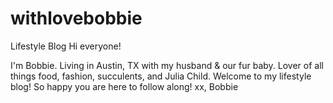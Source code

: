 # withlovebobbie
Lifestyle Blog
Hi everyone! 

I'm Bobbie. Living in Austin, TX with my husband & our fur baby. Lover of all things food, fashion, succulents, and Julia Child. Welcome to my lifestyle blog! 
So happy you are here to follow along! 
xx, Bobbie
